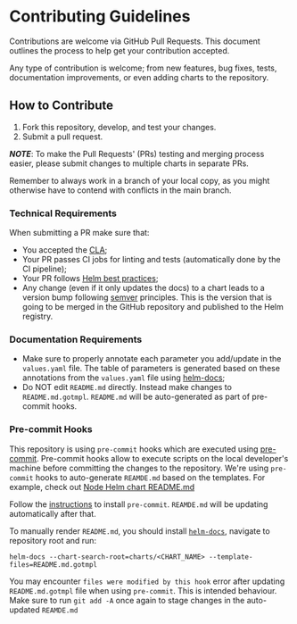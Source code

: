 # Contributing Guidelines

Contributions are welcome via GitHub Pull Requests. This document outlines the process to help get your contribution accepted.

Any type of contribution is welcome; from new features, bug fixes, tests, documentation improvements, or even adding charts to the repository.

## How to Contribute

1. Fork this repository, develop, and test your changes.
2. Submit a pull request.

***NOTE***: To make the Pull Requests' (PRs) testing and merging process easier, please submit changes to multiple charts in separate PRs.

Remember to always work in a branch of your local copy, as you might otherwise have to contend with conflicts in the main branch.

### Technical Requirements

When submitting a PR make sure that:

- You accepted the [CLA](https://colineberhardt.github.io/cla-bot/#what-is-a-cla);
- Your PR passes CI jobs for linting and tests (automatically done by the CI pipeline);
- Your PR follows [Helm best practices](https://helm.sh/docs/chart_best_practices/);
- Any change (even if it only updates the docs) to a chart leads to a version bump following [semver](https://semver.org/) principles. This is the version that is going to be merged in the GitHub repository and published to the Helm registry.

### Documentation Requirements

- Make sure to properly annotate each parameter you add/update in the `values.yaml` file. The table of parameters is generated based on these annotations from the `values.yaml` file using [helm-docs](https://github.com/norwoodj/helm-docs);
- Do NOT edit `README.md` directly. Instead make changes to `README.md.gotmpl`. `README.md` will be auto-generated as part of pre-commit hooks.

### Pre-commit Hooks
This repository is using `pre-commit` hooks which are executed using [pre-commit](https://pre-commit.com/). Pre-commit hooks allow to execute scripts on the local developer's machine before committing the changes to the repository. We're using `pre-commit` hooks to auto-generate `REAMDE.md` based on the templates. For example, check out [Node Helm chart README.md](charts/node/README.md.gotmpl)

Follow the [instructions](https://pre-commit.com/#install) to install `pre-commit`. `REAMDE.md` will be updating automatically after that.

To manually render `README.md`, you should install [`helm-docs`](https://github.com/norwoodj/helm-docs), navigate to repository root and run:
```
helm-docs --chart-search-root=charts/<CHART_NAME> --template-files=README.md.gotmpl
```

You may encounter `files were modified by this hook` error after updating `README.md.gotmpl` file when using `pre-commit`.
This is intended behaviour. Make sure to run `git add -A` once again to stage changes in the auto-updated `REAMDE.md`
